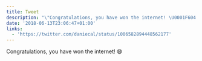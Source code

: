 ```yaml
---
title: Tweet
description: "\"Congratulations, you have won the internet! \U0001F604 \""
date: '2018-06-13T23:06:47+01:00'
links:
  - 'https://twitter.com/daniecal/status/1006582894448562177'
---
```

Congratulations, you have won the internet! 😄 
